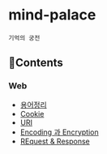 # mind-palace
`기억의 궁전`

## 📑Contents

### Web

- [용어정리](https://github.com/dlatldhs/mind-palace/blob/main/web/%EC%9A%A9%EC%96%B4%EC%A0%95%EB%A6%AC.md)
- [Cookie](https://github.com/dlatldhs/mind-palace/blob/main/web/Cookie.md)
- [URI](https://github.com/dlatldhs/mind-palace/blob/main/web/URI.md)
- [Encoding 과 Encryption](https://github.com/dlatldhs/mind-palace/blob/main/web/Encoding%26Encrypthion.md)
- [REquest & Response]()
